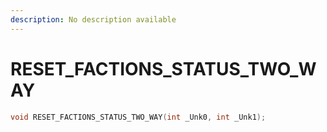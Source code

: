 ```yaml
---
description: No description available 
---
```


# RESET_FACTIONS_STATUS_TWO_WAY

```cpp
void RESET_FACTIONS_STATUS_TWO_WAY(int _Unk0, int _Unk1);
```
